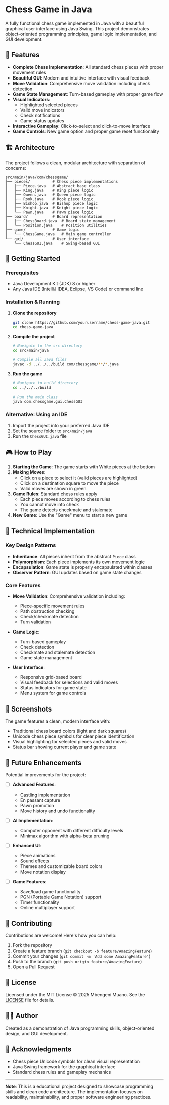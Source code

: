# Chess Game in Java

A fully functional chess game implemented in Java with a beautiful graphical user interface using Java Swing. This project demonstrates object-oriented programming principles, game logic implementation, and GUI development.

## 🎯 Features

- **Complete Chess Implementation**: All standard chess pieces with proper movement rules
- **Beautiful GUI**: Modern and intuitive interface with visual feedback
- **Move Validation**: Comprehensive move validation including check detection
- **Game State Management**: Turn-based gameplay with proper game flow
- **Visual Indicators**: 
  - Highlighted selected pieces
  - Valid move indicators
  - Check notifications
  - Game status updates
- **Interactive Gameplay**: Click-to-select and click-to-move interface
- **Game Controls**: New game option and proper game reset functionality

## 🏗️ Architecture

The project follows a clean, modular architecture with separation of concerns:

```
src/main/java/com/chessgame/
├── pieces/          # Chess piece implementations
│   ├── Piece.java   # Abstract base class
│   ├── King.java    # King piece logic
│   ├── Queen.java   # Queen piece logic
│   ├── Rook.java    # Rook piece logic
│   ├── Bishop.java  # Bishop piece logic
│   ├── Knight.java  # Knight piece logic
│   └── Pawn.java    # Pawn piece logic
├── board/           # Board representation
│   ├── ChessBoard.java  # Board state management
│   └── Position.java    # Position utilities
├── game/            # Game logic
│   └── ChessGame.java   # Main game controller
└── gui/             # User interface
    └── ChessGUI.java    # Swing-based GUI
```

## 🚀 Getting Started

### Prerequisites

- Java Development Kit (JDK) 8 or higher
- Any Java IDE (IntelliJ IDEA, Eclipse, VS Code) or command line

### Installation & Running

1. **Clone the repository**
   ```bash
   git clone https://github.com/yourusername/chess-game-java.git
   cd chess-game-java
   ```

2. **Compile the project**
   ```bash
   # Navigate to the src directory
   cd src/main/java
   
   # Compile all Java files
   javac -d ../../../build com/chessgame/**/*.java
   ```

3. **Run the game**
   ```bash
   # Navigate to build directory
   cd ../../../build
   
   # Run the main class
   java com.chessgame.gui.ChessGUI
   ```

### Alternative: Using an IDE

1. Import the project into your preferred Java IDE
2. Set the source folder to `src/main/java`
3. Run the `ChessGUI.java` file

## 🎮 How to Play

1. **Starting the Game**: The game starts with White pieces at the bottom
2. **Making Moves**: 
   - Click on a piece to select it (valid pieces are highlighted)
   - Click on a destination square to move the piece
   - Valid moves are shown in green
3. **Game Rules**: Standard chess rules apply
   - Each piece moves according to chess rules
   - You cannot move into check
   - The game detects checkmate and stalemate
4. **New Game**: Use the "Game" menu to start a new game

## 🔧 Technical Implementation

### Key Design Patterns

- **Inheritance**: All pieces inherit from the abstract `Piece` class
- **Polymorphism**: Each piece implements its own movement logic
- **Encapsulation**: Game state is properly encapsulated within classes
- **Observer Pattern**: GUI updates based on game state changes

### Core Features

- **Move Validation**: Comprehensive validation including:
  - Piece-specific movement rules
  - Path obstruction checking
  - Check/checkmate detection
  - Turn validation

- **Game Logic**: 
  - Turn-based gameplay
  - Check detection
  - Checkmate and stalemate detection
  - Game state management

- **User Interface**:
  - Responsive grid-based board
  - Visual feedback for selections and valid moves
  - Status indicators for game state
  - Menu system for game controls

## 🎨 Screenshots

The game features a clean, modern interface with:
- Traditional chess board colors (light and dark squares)
- Unicode chess piece symbols for clear piece identification
- Visual highlighting for selected pieces and valid moves
- Status bar showing current player and game state

## 🔮 Future Enhancements

Potential improvements for the project:

- [ ] **Advanced Features**:
  - Castling implementation
  - En passant capture
  - Pawn promotion
  - Move history and undo functionality

- [ ] **AI Implementation**:
  - Computer opponent with different difficulty levels
  - Minimax algorithm with alpha-beta pruning

- [ ] **Enhanced UI**:
  - Piece animations
  - Sound effects
  - Themes and customizable board colors
  - Move notation display

- [ ] **Game Features**:
  - Save/load game functionality
  - PGN (Portable Game Notation) support
  - Timer functionality
  - Online multiplayer support

## 🤝 Contributing

Contributions are welcome! Here's how you can help:

1. Fork the repository
2. Create a feature branch (`git checkout -b feature/AmazingFeature`)
3. Commit your changes (`git commit -m 'Add some AmazingFeature'`)
4. Push to the branch (`git push origin feature/AmazingFeature`)
5. Open a Pull Request

## 📝 License

Licensed under the MIT License © 2025 Mbengeni Muano.
See the [LICENSE](LICENSE) file for details.

## 👨‍💻 Author

Created as a demonstration of Java programming skills, object-oriented design, and GUI development.

## 🙏 Acknowledgments

- Chess piece Unicode symbols for clean visual representation
- Java Swing framework for the graphical interface
- Standard chess rules and gameplay mechanics

---

**Note**: This is a educational project designed to showcase programming skills and clean code architecture. The implementation focuses on readability, maintainability, and proper software engineering practices.